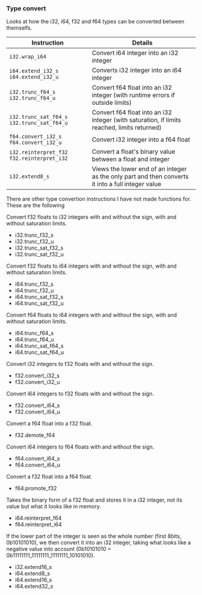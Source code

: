 ### Type convert

Looks at how the i32, i64, f32 and f64 types can be converted between themselfs.

|Instruction|Details|
|---|---|
|`i32.wrap_i64`|Convert i64 integer into an i32 integer|
|`i64.extend_i32_s` `i64.extend_i32_u`|Converts i32 integer into an i64 integer|
|`i32.trunc_f64_s` `i32.trunc_f64_u`|Convert f64 float into an i32 integer (with runtime errors if outside limits)|
|`i32.trunc_sat_f64_s` `i32.trunc_sat_f64_u`|Convert f64 float into an i32 integer (with saturation, if limits reached, limits returned)|
|`f64.convert_i32_s` `f64.convert_i32_u`|Convert i32 integer into a f64 float|
|`i32.reinterpret_f32` `f32.reinterpret_i32`|Convert a float's binary value between a float and integer|
|`i32.extend8_s`|Views the lower end of an integer as the only part and then converts it into a full integer value|

There are other type convertion instructions I have not made functions for. These are the following

Convert f32 floats to i32 integers with and without the sign, with and without saturation limits.
- i32.trunc_f32_s
- i32.trunc_f32_u
- i32.trunc_sat_f32_s
- i32.trunc_sat_f32_u

Convert f32 floats to i64 integers with and without the sign, with and without saturation limits.
- i64.trunc_f32_s
- i64.trunc_f32_u
- i64.trunc_sat_f32_s
- i64.trunc_sat_f32_u

Convert f64 floats to i64 integers with and without the sign, with and without saturation limits.
- i64.trunc_f64_s
- i64.trunc_f64_u
- i64.trunc_sat_f64_s
- i64.trunc_sat_f64_u

Convert i32 integers to f32 floats with and without the sign.
- f32.convert_i32_s
- f32.convert_i32_u

Convert i64 integers to f32 floats with and without the sign.
- f32.convert_i64_s
- f32.convert_i64_u

Convert a f64 float into a f32 float.
- f32.demote_f64

Convert i64 integers to f64 floats with and without the sign.
- f64.convert_i64_s
- f64.convert_i64_u

Convert a f32 float into a f64 float.
- f64.promote_f32

Takes the binary form of a f32 float and stores it in a i32 integer, not its value but what it looks like in memory.
-  i64.reinterpret_f64
-  f64.reinterpret_i64

If the lower part of the integer is seen as the whole number (first 8bits, 0b10101010), we then convert it into
an i32 integer, taking what looks like a negative value into account (0b10101010 = 0b11111111_11111111_11111111_10101010).
- i32.extend16_s
- i64.extend8_s
- i64.extend16_s
- i64.extend32_s
